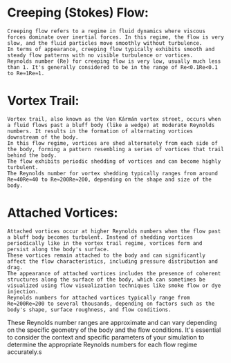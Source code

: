 # Creeping (Stokes) Flow:
    Creeping flow refers to a regime in fluid dynamics where viscous forces dominate over inertial forces. In this regime, the flow is very slow, and the fluid particles move smoothly without turbulence.
    In terms of appearance, creeping flow typically exhibits smooth and steady flow patterns with no visible turbulence or vortices.
    Reynolds number (Re) for creeping flow is very low, usually much less than 1. It's generally considered to be in the range of Re<0.1Re<0.1 to Re≈1Re≈1.

# Vortex Trail:
    Vortex trail, also known as the Von Kármán vortex street, occurs when a fluid flows past a bluff body (like a wedge) at moderate Reynolds numbers. It results in the formation of alternating vortices downstream of the body.
    In this flow regime, vortices are shed alternately from each side of the body, forming a pattern resembling a series of vortices that trail behind the body.
    The flow exhibits periodic shedding of vortices and can become highly turbulent.
    The Reynolds number for vortex shedding typically ranges from around Re≈40Re≈40 to Re≈200Re≈200, depending on the shape and size of the body.

# Attached Vortices:
    Attached vortices occur at higher Reynolds numbers when the flow past a bluff body becomes turbulent. Instead of shedding vortices periodically like in the vortex trail regime, vortices form and persist along the body's surface.
    These vortices remain attached to the body and can significantly affect the flow characteristics, including pressure distribution and drag.
    The appearance of attached vortices includes the presence of coherent structures along the surface of the body, which can sometimes be visualized using flow visualization techniques like smoke flow or dye injection.
    Reynolds numbers for attached vortices typically range from Re≈200Re≈200 to several thousands, depending on factors such as the body's shape, surface roughness, and flow conditions.

These Reynolds number ranges are approximate and can vary depending on the specific geometry of the body and the flow conditions. It's essential to consider the context and specific parameters of your simulation to determine the appropriate Reynolds numbers for each flow regime accurately.s